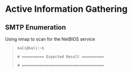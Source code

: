 # Active Information Gathering

## SMTP Enumeration

Using nmap to scan for the NetBIOS service
>``` shell
>kali@kali:~$
>
># ========== Expected Result ==========
>
># =====================================
>```
